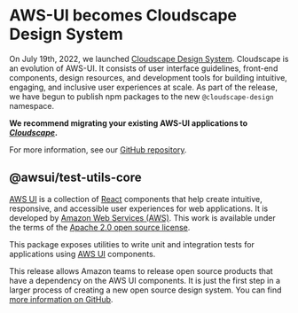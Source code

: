 # AWS-UI becomes Cloudscape Design System

On July 19th, 2022, we launched [Cloudscape Design System](https://cloudscape.design). Cloudscape is an evolution of AWS-UI. It consists of user interface guidelines, front-end components, design resources, and development tools for building intuitive, engaging, and inclusive user experiences at scale. As part of the release, we have begun to publish npm packages to the new `@cloudscape-design` namespace.

**We recommend migrating your existing AWS-UI applications to *[Cloudscape](https://cloudscape.design)*.**

For more information, see our [GitHub repository](https://github.com/aws/awsui-documentation).

## @awsui/test-utils-core

[AWS UI](https://github.com/aws/awsui-documentation) is a collection of [React](https://reactjs.org/) components that help create intuitive,
responsive, and accessible user experiences for web applications. It is developed by [Amazon Web
Services (AWS)](https://aws.amazon.com/). This work is available under the terms of the
[Apache 2.0 open source license](https://www.apache.org/licenses/LICENSE-2.0.txt).

This package exposes utilities to write unit and integration tests for applications
using [AWS UI](https://www.npmjs.com/package/@awsui/components-react) components.


This release allows Amazon teams to release open source products that have a dependency on the
AWS UI components. It is just the first step in a larger process of creating a new open source
design system. You can find [more information on GitHub](https://github.com/aws/awsui-documentation).
 
